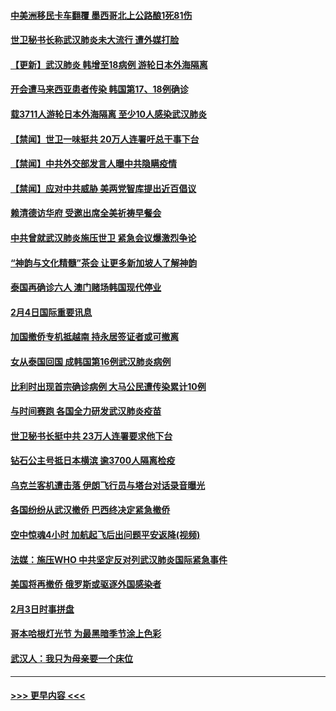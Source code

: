 #### [中美洲移民卡车翻覆 墨西哥北上公路酿1死81伤](../pages/prog202/a102769703.md?t=02051711) 
#### [世卫秘书长称武汉肺炎未大流行 遭外媒打脸](../pages/prog202/a102769679.md?t=02051711) 
#### [【更新】武汉肺炎 韩增至18病例 游轮日本外海隔离](../pages/prog202/a102758911.md?t=02051711) 
#### [开会遭马来西亚患者传染 韩国第17、18例确诊](../pages/prog202/a102769600.md?t=02051711) 
#### [载3711人游轮日本外海隔离 至少10人感染武汉肺炎](../pages/prog202/a102769538.md?t=02051711) 
#### [【禁闻】世卫一味挺共 20万人连署吁总干事下台](../pages/prog202/a102769445.md?t=02051711) 
#### [【禁闻】中共外交部发言人曝中共隐瞒疫情](../pages/prog202/a102769400.md?t=02051711) 
#### [【禁闻】应对中共威胁 美两党智库提出近百倡议](../pages/prog202/a102769357.md?t=02051711) 
#### [赖清德访华府  受邀出席全美祈祷早餐会](../pages/prog202/a102769350.md?t=02051711) 
#### [中共曾就武汉肺炎施压世卫 紧急会议爆激烈争论](../pages/prog202/a102769312.md?t=02051711) 
#### [“神韵与文化精髓”茶会 让更多新加坡人了解神韵](../pages/prog202/a102769286.md?t=02051711) 
#### [泰国再确诊六人 澳门赌场韩国现代停业](../pages/prog202/a102769239.md?t=02051711) 
#### [2月4日国际重要讯息](../pages/prog202/a102768884.md?t=02051711) 
#### [加国撤侨专机抵越南 持永居签证者或可撤离](../pages/prog202/a102768877.md?t=02051711) 
#### [女从泰国回国 成韩国第16例武汉肺炎病例](../pages/prog202/a102768669.md?t=02051711) 
#### [比利时出现首宗确诊病例 大马公民遭传染累计10例](../pages/prog202/a102768824.md?t=02051711) 
#### [与时间赛跑 各国全力研发武汉肺炎疫苗](../pages/prog202/a102768738.md?t=02051711) 
#### [世卫秘书长挺中共 23万人连署要求他下台](../pages/prog202/a102768717.md?t=02051711) 
#### [钻石公主号抵日本横滨 逾3700人隔离检疫](../pages/prog202/a102768714.md?t=02051711) 
#### [乌克兰客机遭击落 伊朗飞行员与塔台对话录音曝光](../pages/prog202/a102768645.md?t=02051711) 
#### [各国纷纷从武汉撤侨 巴西终决定紧急撤侨](../pages/prog202/a102768630.md?t=02051711) 
#### [空中惊魂4小时 加航起飞后出问题平安返降(视频)](../pages/prog202/a102768601.md?t=02051711) 
#### [法媒：施压WHO 中共坚定反对列武汉肺炎国际紧急事件](../pages/prog202/a102768584.md?t=02051711) 
#### [美国将再撤侨 俄罗斯或驱逐外国感染者](../pages/prog202/a102768247.md?t=02051711) 
#### [2月3日时事拼盘](../pages/prog202/a102768402.md?t=02051711) 
#### [哥本哈根灯光节 为最黑暗季节涂上色彩](../pages/prog202/a102768369.md?t=02051711) 
#### [武汉人：我只为母亲要一个床位](../pages/prog202/a102768250.md?t=02051711) 

----
#### [ >>> 更早内容 <<< ](../indexes/prog202-earlier.md)
